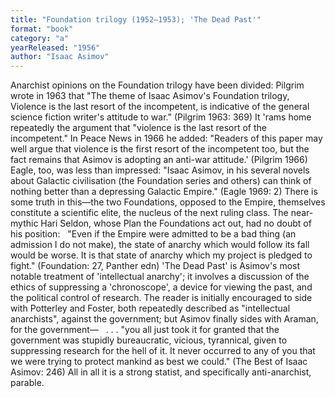 ```yaml
---
title: "Foundation trilogy (1952–1953); 'The Dead Past'"
format: "book"
category: "a"
yearReleased: "1956"
author: "Isaac Asimov"
---
```

Anarchist opinions on the Foundation trilogy have  been divided: Pilgrim wrote in 1963 that "The theme of Isaac Asimov's  Foundation trilogy, Violence is the last resort of the incompetent, is  indicative of the general science fiction writer's attitude to war." (Pilgrim  1963: 369)
It 'rams home repeatedly the argument that  "violence is the last resort of the incompetent." In Peace News  in 1966 he added: "Readers of this paper may well argue that violence is the first resort of the incompetent too, but  the fact remains that Asimov is adopting an anti-war attitude.' (Pilgrim 1966)  Eagle, too, was less than impressed: "Isaac Asimov, in his several novels about Galactic civilisation (the Foundation  series and others) can think of nothing better than a depressing Galactic  Empire." (Eagle 1969: 2) There is some truth in this—the two Foundations,  opposed to the Empire, themselves constitute a scientific elite, the nucleus of  the next ruling class. The near-mythic Hari Seldon, whose Plan the Foundations  act out, had no doubt of his position:
 
"Even if the Empire were admitted to be a bad thing (an  admission I do not make), the state of anarchy which would follow its fall would  be worse. It is that state of anarchy which my project is pledged to fight." (Foundation:  27, Panther edn)
'The Dead Past' is Asimov's most notable treatment of  'intellectual anarchy'; it involves a discussion of the ethics of suppressing a  'chronoscope', a device for viewing the past, and the political control of  research. The reader is initially encouraged to side with Potterley and Foster,  both repeatedly described as "intellectual anarchists", against the government;  but Asimov finally sides with Araman, for the government—
 
 . . . "you all just took it for granted that the government was stupidly  bureaucratic, vicious, tyrannical, given to suppressing research for the hell of  it. It never occurred to any of you that we were trying to protect mankind as  best we could." (The Best of Isaac Asimov: 246)
All  in all it is a strong statist, and specifically anti-anarchist, parable.